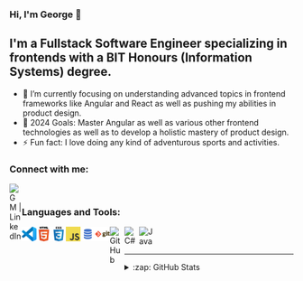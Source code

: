 ### Hi, I'm George 👋

## I'm a Fullstack Software Engineer specializing in frontends with a BIT Honours (Information Systems) degree.

- 🌱 I’m currently focusing on understanding advanced topics in frontend frameworks like Angular and React as well as pushing my abilities in product design.
- 🥅 2024 Goals: Master Angular as well as various other frontend technologies as well as to develop a holistic mastery of product design.
- ⚡ Fun fact: I love doing any kind of adventurous sports and activities.

### Connect with me:

[<img align="left" alt="GM | LinkedIn" width="22px" src="[[https://i.stack.imgur.com/gVE0j.png](https://imgur.com/OQUXwNp)](https://img.icons8.com/?size=100&id=13930&format=png&color=000000)" />][linkedin]

<br />

### Languages and Tools:

<img align="left" alt="Visual Studio Code" width="26px" src="https://raw.githubusercontent.com/github/explore/80688e429a7d4ef2fca1e82350fe8e3517d3494d/topics/visual-studio-code/visual-studio-code.png" />
<img align="left" alt="HTML5" width="26px" src="https://raw.githubusercontent.com/github/explore/80688e429a7d4ef2fca1e82350fe8e3517d3494d/topics/html/html.png" />
<img align="left" alt="CSS3" width="26px" src="https://raw.githubusercontent.com/github/explore/80688e429a7d4ef2fca1e82350fe8e3517d3494d/topics/css/css.png" />
<img align="left" alt="JavaScript" width="26px" src="https://raw.githubusercontent.com/github/explore/80688e429a7d4ef2fca1e82350fe8e3517d3494d/topics/javascript/javascript.png" />
<img align="left" alt="SQL" width="26px" src="https://raw.githubusercontent.com/github/explore/80688e429a7d4ef2fca1e82350fe8e3517d3494d/topics/sql/sql.png" />
<img align="left" alt="Git" width="26px" src="https://raw.githubusercontent.com/github/explore/80688e429a7d4ef2fca1e82350fe8e3517d3494d/topics/git/git.png" />
<img align="left" alt="GitHub" width="26px" src="https://pngimg.com/uploads/github/github_PNG67.png" />
<img align="left" alt="C#" width="26px" src="https://seeklogo.com/images/C/c-sharp-c-logo-02F17714BA-seeklogo.com.png" />
<img align="left" alt="Java" width="26px" src="https://www.pngkey.com/png/full/264-2646582_logo-transparent-background-java.png" />

<br />
<br />

---

<details>
  <summary>:zap: GitHub Stats</summary>

  <img align="left" alt="GeorgeMarais' GitHub Stats" src="https://github-readme-stats.codestackr.vercel.app/api?username=GeorgeMarais&show_icons=true&hide_border=true" />

</details>

[linkedin]: https://www.linkedin.com/in/george-marais/
